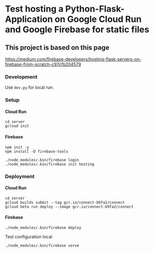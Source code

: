 # Test hosting a Python-Flask-Application on Google Cloud Run and Google Firebase for static files

## This project is based on this page

https://medium.com/firebase-developers/hosting-flask-servers-on-firebase-from-scratch-c97cfb204579

### Development

Use ```dev.py``` for local run.

### Setup

#### Cloud Run

```
cd server
gcloud init
```

#### Firebase

```
npm init -y
npm install -D firebase-tools
```

```
./node_modules/.bin/firebase login
./node_modules/.bin/firebase init hosting
```

### Deployment

#### Cloud Run

```
cd server
gcloud builds submit --tag gcr.io/connect-b9fa2/connect
gcloud beta run deploy --image gcr.io/connect-b9fa2/connect

```

#### Firebase

```
./node_modules/.bin/firebase deploy
```

Test configuration local

```
./node_modules/.bin/firebase serve
```
